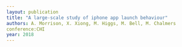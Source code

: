 ```yaml
---
layout: publication
title: "A large-scale study of iphone app launch behaviour"
authors: A. Morrison, X. Xiong, M. Higgs, M. Bell, M. Chalmers
conference:CHI
year: 2018
---
```

